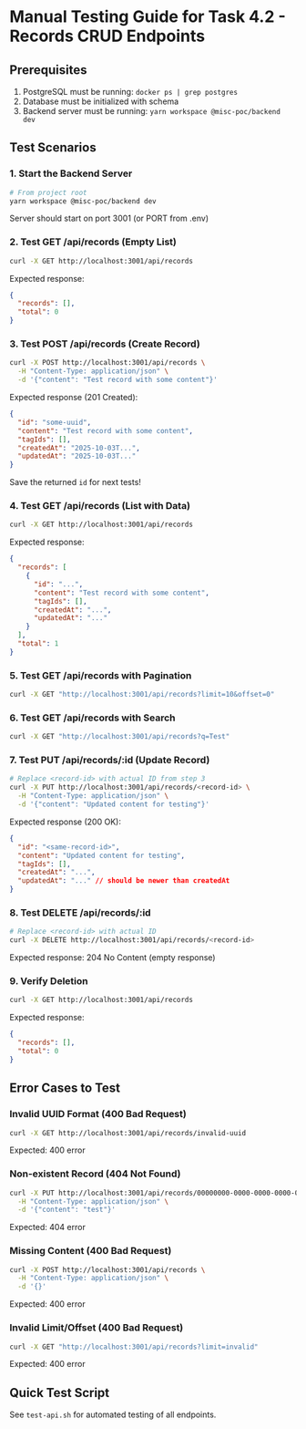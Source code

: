 # Manual Testing Guide for Task 4.2 - Records CRUD Endpoints

## Prerequisites

1. PostgreSQL must be running: `docker ps | grep postgres`
2. Database must be initialized with schema
3. Backend server must be running: `yarn workspace @misc-poc/backend dev`

## Test Scenarios

### 1. Start the Backend Server

```bash
# From project root
yarn workspace @misc-poc/backend dev
```

Server should start on port 3001 (or PORT from .env)

### 2. Test GET /api/records (Empty List)

```bash
curl -X GET http://localhost:3001/api/records
```

Expected response:
```json
{
  "records": [],
  "total": 0
}
```

### 3. Test POST /api/records (Create Record)

```bash
curl -X POST http://localhost:3001/api/records \
  -H "Content-Type: application/json" \
  -d '{"content": "Test record with some content"}'
```

Expected response (201 Created):
```json
{
  "id": "some-uuid",
  "content": "Test record with some content",
  "tagIds": [],
  "createdAt": "2025-10-03T...",
  "updatedAt": "2025-10-03T..."
}
```

Save the returned `id` for next tests!

### 4. Test GET /api/records (List with Data)

```bash
curl -X GET http://localhost:3001/api/records
```

Expected response:
```json
{
  "records": [
    {
      "id": "...",
      "content": "Test record with some content",
      "tagIds": [],
      "createdAt": "...",
      "updatedAt": "..."
    }
  ],
  "total": 1
}
```

### 5. Test GET /api/records with Pagination

```bash
curl -X GET "http://localhost:3001/api/records?limit=10&offset=0"
```

### 6. Test GET /api/records with Search

```bash
curl -X GET "http://localhost:3001/api/records?q=Test"
```

### 7. Test PUT /api/records/:id (Update Record)

```bash
# Replace <record-id> with actual ID from step 3
curl -X PUT http://localhost:3001/api/records/<record-id> \
  -H "Content-Type: application/json" \
  -d '{"content": "Updated content for testing"}'
```

Expected response (200 OK):
```json
{
  "id": "<same-record-id>",
  "content": "Updated content for testing",
  "tagIds": [],
  "createdAt": "...",
  "updatedAt": "..." // should be newer than createdAt
}
```

### 8. Test DELETE /api/records/:id

```bash
# Replace <record-id> with actual ID
curl -X DELETE http://localhost:3001/api/records/<record-id>
```

Expected response: 204 No Content (empty response)

### 9. Verify Deletion

```bash
curl -X GET http://localhost:3001/api/records
```

Expected response:
```json
{
  "records": [],
  "total": 0
}
```

## Error Cases to Test

### Invalid UUID Format (400 Bad Request)

```bash
curl -X GET http://localhost:3001/api/records/invalid-uuid
```

Expected: 400 error

### Non-existent Record (404 Not Found)

```bash
curl -X PUT http://localhost:3001/api/records/00000000-0000-0000-0000-000000000000 \
  -H "Content-Type: application/json" \
  -d '{"content": "test"}'
```

Expected: 404 error

### Missing Content (400 Bad Request)

```bash
curl -X POST http://localhost:3001/api/records \
  -H "Content-Type: application/json" \
  -d '{}'
```

Expected: 400 error

### Invalid Limit/Offset (400 Bad Request)

```bash
curl -X GET "http://localhost:3001/api/records?limit=invalid"
```

Expected: 400 error

## Quick Test Script

See `test-api.sh` for automated testing of all endpoints.
